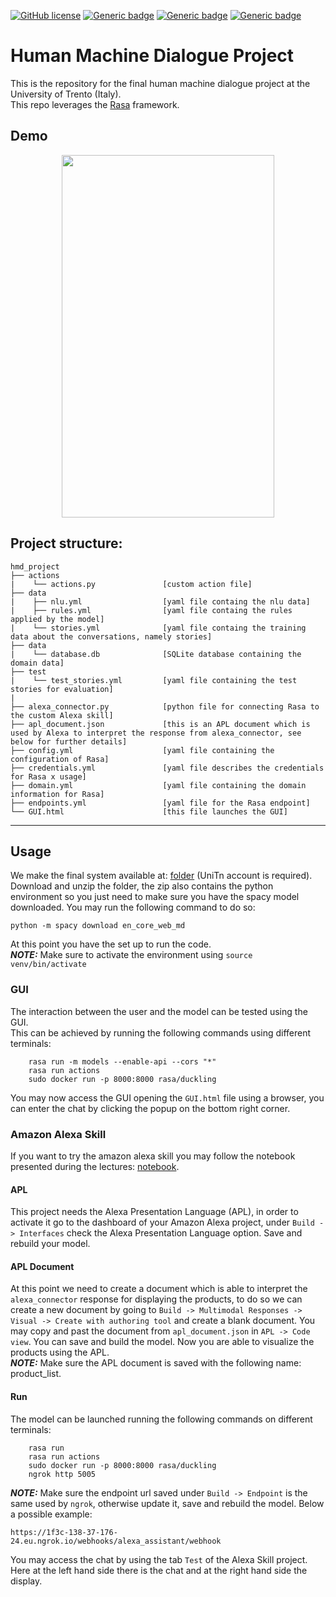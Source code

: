 [![GitHub license](https://img.shields.io/github/license/Naereen/StrapDown.js.svg)](https://github.com/Naereen/StrapDown.js/blob/master/LICENSE) [![Generic badge](https://img.shields.io/badge/python-3.8%20-blue.svg)](https://www.python.org/) [![Generic badge](https://img.shields.io/badge/Rasa-2.8.25-red.svg)](https://rasa.com/docs/rasa/2.x/installation#upgrading-versions) [![Generic badge](https://img.shields.io/badge/version-v1.0-cc.svg)](https://github.com/Moreno98/hmd_project)

# Human Machine Dialogue Project
This is the repository for the final human machine dialogue project at the University of Trento (Italy).  
This repo leverages the [Rasa](https://rasa.com/) framework.  

## Demo
<p align="center">
<img src="https://s8.gifyu.com/images/demoda7c22a18774b982.gif" width="340" height="580" />
</p>

## Project structure:

    hmd_project
    ├── actions
    |    └── actions.py               [custom action file]
    ├── data
    |    ├── nlu.yml                  [yaml file containg the nlu data]
    |    ├── rules.yml                [yaml file containg the rules applied by the model]
    |    └── stories.yml              [yaml file containg the training data about the conversations, namely stories]
    ├── data
    |    └── database.db              [SQLite database containing the domain data]
    ├── test
    |    └── test_stories.yml         [yaml file containing the test stories for evaluation]
    |
    ├── alexa_connector.py            [python file for connecting Rasa to the custom Alexa skill]
    ├── apl_document.json             [this is an APL document which is used by Alexa to interpret the response from alexa_connector, see below for further details]
    ├── config.yml                    [yaml file containing the configuration of Rasa]
    ├── credentials.yml               [yaml file describes the credentials for Rasa x usage]
    ├── domain.yml                    [yaml file containing the domain information for Rasa]
    ├── endpoints.yml                 [yaml file for the Rasa endpoint]
    └── GUI.html                      [this file launches the GUI]

---

## Usage
We make the final system available at: [folder](https://drive.google.com/drive/folders/12EAHHa0yDwhjuGd-bkMOYlTW4f68q2LL?usp=sharing) (UniTn account is required).  
Download and unzip the folder, the zip also contains the python environment so you just need to make sure you have the spacy model downloaded. You may run the following command to do so:
```
python -m spacy download en_core_web_md
```
At this point you have the set up to run the code.  
**_NOTE:_** Make sure to activate the environment using ```source venv/bin/activate```

### GUI
The interaction between the user and the model can be tested using the GUI.  
This can be achieved by running the following commands using different terminals:
```
    rasa run -m models --enable-api --cors "*"
    rasa run actions
    sudo docker run -p 8000:8000 rasa/duckling
```
You may now access the GUI opening the ```GUI.html``` file using a browser, you can enter the chat by clicking the popup on the bottom right corner.
### Amazon Alexa Skill
If you want to try the amazon alexa skill you may follow the notebook presented during the lectures: [notebook](https://tinyurl.com/rasa-alexa).
#### APL
This project needs the Alexa Presentation Language (APL), in order to activate it go to the dashboard of your Amazon Alexa project, under ```Build -> Interfaces``` check the Alexa Presentation Language option. Save and rebuild your model.  
#### APL Document
At this point we need to create a document which is able to interpret the ```alexa_connector``` response for displaying the products, to do so we can create a new document by going to ```Build -> Multimodal Responses -> Visual -> Create with authoring tool``` and create a blank document. You may copy and past the document from ```apl_document.json``` in ```APL -> Code view```. You can save and build the model. Now you are able to visualize the products using the APL.  
**_NOTE:_**  Make sure the APL document is saved with the following name: product_list.  
#### Run
The model can be launched running the following commands on different terminals:
```
    rasa run
    rasa run actions
    sudo docker run -p 8000:8000 rasa/duckling
    ngrok http 5005
```
**_NOTE:_**  Make sure the endpoint url saved under ```Build -> Endpoint``` is the same used by ```ngrok```, otherwise update it, save and rebuild the model. Below a possible example:
```
https://1f3c-138-37-176-24.eu.ngrok.io/webhooks/alexa_assistant/webhook
```
You may access the chat by using the tab ```Test``` of the Alexa Skill project.  
Here at the left hand side there is the chat and at the right hand side the display.
